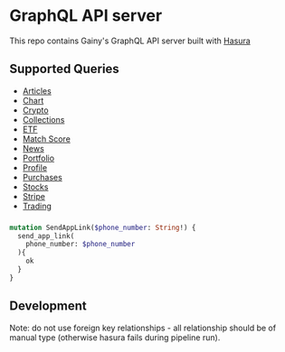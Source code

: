 # GraphQL API server

This repo contains Gainy's GraphQL API server built with [Hasura](https://hasura.io/)

## Supported Queries

- [Articles](docs/articles.md)
- [Chart](docs/chart.md)
- [Crypto](docs/crypto.md)
- [Collections](docs/collections.md)
- [ETF](docs/etf.md)
- [Match Score](docs/match_score.md)
- [News](docs/news.md)
- [Portfolio](docs/portfolio.md)
- [Profile](docs/profile.md)
- [Purchases](docs/purchases.md)
- [Stocks](docs/stocks.md)
- [Stripe](docs/stripe.md)
- [Trading](docs/trading.md)

### 
```graphql
mutation SendAppLink($phone_number: String!) {
  send_app_link(
    phone_number: $phone_number
  ){
    ok
  }
}
```
## Development
Note: do not use foreign key relationships - all relationship should be of manual type (otherwise hasura fails during pipeline run).
